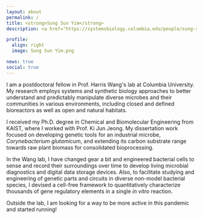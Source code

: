 ```yaml
---
layout: about
permalink: /
title: <strong>Sung Sun Yim</strong>
description: <a href="https://systemsbiology.columbia.edu/people/sung-sun-yim">Postdoctoral Fellow at Columbia University</a> | Systems & Synthetic Biology

profile:
  align: right
  image: Sung Sun Yim.png

news: true
social: true
---
```


I am a postdoctoral fellow in Prof. Harris Wang's lab at Columbia University. My research employs systems and synthetic biology approaches to better understand and predictably manipulate diverse microbes and their communities in various environments, including closed and defined bioreactors as well as open and natural habitats.

I received my Ph.D. degree in Chemical and Biomolecular Engineering from KAIST, where I worked with Prof. Ki Jun Jeong. My dissertation work focused on developing genetic tools for an industrial microbe, <i>Corynebacterium glutamicum</i>, and extending its carbon substrate range towards raw plant biomass for consolidated bioprocessing.

In the Wang lab, I have changed gear a bit and engineered bacterial cells to sense and record their surroundings over time to develop living microbial diagnostics and digital data storage devices. Also, to facilitate studying and engineering of genetic parts and circuits in diverse non-model bacterial species, I devised a cell-free framework to quantitatively characterize thousands of gene regulatory elements in a single <i>in vitro</i> reaction.

Outside the lab, I am looking for a way to be more active in this pandemic and started running!